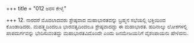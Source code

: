 +++
title = "012 ಅರಸ ಕೇಳೈ"

+++
12. ನಾರದರೆ ಮೊದಲಾದವರು ಶ್ರೇಷ್ಠವಾದ ಮಹಾಭಾರತವನ್ನು ಬ್ರಹ್ಮನ ಸಭೆಯಲ್ಲಿ ಭಕ್ತಿಯಿಂದ  ಕೊಂಡಾಡಿದರು. ಮಹತ್ತ್ವದಿಂದಲೂ ಭಾರವತ್ವದಿಂದಲೂ ಶ್ರೇಷ್ಠವಾದದ್ದು ಈ ಮಹಾಭಾರತ. ಹದಿನಾಲ್ಕು ಲೋಕಗಳಲ್ಲಿ ಪಾಪದುರ್ಗವನ್ನು ಭೇದಿಸುವಂತದ್ದು ಮಹಾಭಾರತವಿದೊಂದೇ ಎಂದು ಜನಮೇಜಯನಿಗೆ ವೈಶಂಪಾಯನು ಹೇಳಿದನು.